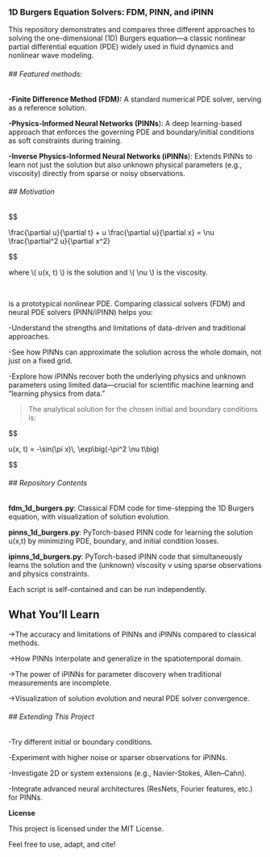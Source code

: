 ### **1D Burgers Equation Solvers: FDM, PINN, and iPINN**

This repository demonstrates and compares three different approaches to solving the one-dimensional (1D) Burgers equation—a classic nonlinear partial differential equation (PDE) widely used in fluid dynamics and nonlinear wave modeling.



###### \## Featured methods:



**-Finite Difference Method (FDM):** A standard numerical PDE solver, serving as a reference solution.



**-Physics-Informed Neural Networks (PINNs**): A deep learning-based approach that enforces the governing PDE and boundary/initial conditions as soft constraints during training.



**-Inverse Physics-Informed Neural Networks (iPINNs**): Extends PINNs to learn not just the solution but also unknown physical parameters (e.g., viscosity) directly from sparse or noisy observations.



###### \## Motivation

$$

\\frac{\\partial u}{\\partial t} + u \\frac{\\partial u}{\\partial x} = \\nu \\frac{\\partial^2 u}{\\partial x^2}

$$



where \\( u(x, t) \\) is the solution and \\( \\nu \\) is the viscosity.

&nbsp;

is a prototypical nonlinear PDE. Comparing classical solvers (FDM) and neural PDE solvers (PINN/iPINN) helps you:



\-Understand the strengths and limitations of data-driven and traditional approaches.



\-See how PINNs can approximate the solution across the whole domain, not just on a fixed grid.



\-Explore how iPINNs recover both the underlying physics and unknown parameters using limited data—crucial for scientific machine learning and “learning physics from data.”



>The analytical solution for the chosen initial and boundary conditions is:



$$

u(x, t) = -\\sin(\\pi x)\\, \\exp\\big(-\\pi^2 \\nu t\\big)

$$​





###### \## Repository Contents

**fdm\_1d\_burgers.py**: Classical FDM code for time-stepping the 1D Burgers equation, with visualization of solution evolution.



**pinns\_1d\_burgers.py**: PyTorch-based PINN code for learning the solution u(x,t) by minimizing PDE, boundary, and initial condition losses.



**ipinns\_1d\_burgers.py**: PyTorch-based iPINN code that simultaneously learns the solution and the (unknown) viscosity ν using sparse observations and physics constraints.



Each script is self-contained and can be run independently.

## What You’ll Learn

->The accuracy and limitations of PINNs and iPINNs compared to classical methods.



->How PINNs interpolate and generalize in the spatiotemporal domain.



->The power of iPINNs for parameter discovery when traditional measurements are incomplete.



->Visualization of solution evolution and neural PDE solver convergence.



###### \## Extending This Project

\-Try different initial or boundary conditions.



\-Experiment with higher noise or sparser observations for iPINNs.



\-Investigate 2D or system extensions (e.g., Navier-Stokes, Allen–Cahn).



\-Integrate advanced neural architectures (ResNets, Fourier features, etc.) for PINNs.



**License**

This project is licensed under the MIT License.

Feel free to use, adapt, and cite!

